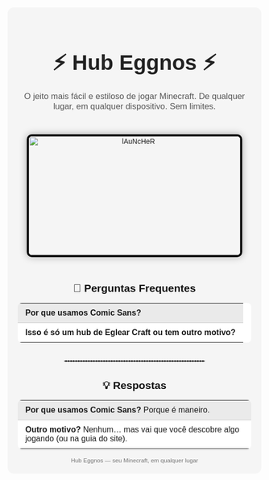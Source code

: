 <div align="center" style="font-family: Arial, sans-serif; background: #f5f5f5; padding: 20px; border-radius: 12px;">

  <!-- Título -->
  <h1 style="font-size: 3em; margin-bottom: 5px; color: #222;">⚡ Hub Eggnos ⚡</h1>
  <p style="font-size: 1.2em; color: #555; max-width: 650px; margin-bottom: 25px;">
    O jeito mais fácil e estiloso de jogar Minecraft.  
    De qualquer lugar, em qualquer dispositivo. Sem limites.
  </p>

  <!-- Imagem -->
  <img width="420" height="236" alt="lAuNcHeR"
       src="https://github.com/user-attachments/assets/46021960-481f-428a-a6fa-b38f2d3f6ed4"
       style="border: 4px solid #000; border-radius: 10px; margin: 20px 0; box-shadow: 0 0 15px rgba(0,0,0,0.3);" />

  <!-- Perguntas Frequentes -->
  <h2 style="margin-top: 30px; color: #111;">📌 Perguntas Frequentes</h2>
  <table style="border-collapse: collapse; margin: 0 auto; min-width: 450px; background: white; border-radius: 8px; overflow: hidden;">
    <tr style="background: #eaeaea;">
      <td style="padding: 10px 15px; border-bottom: 1px solid #ccc;"><strong>Por que usamos Comic Sans?</strong></td>
    </tr>
    <tr>
      <td style="padding: 10px 15px;"><strong>Isso é só um hub de Eglear Craft ou tem outro motivo?</strong></td>
    </tr>
  </table>

  <!-- Separador -->
  <hr style="width: 60%; margin: 35px auto; border: 1px dashed #aaa;">

  <!-- Respostas -->
  <h2 style="color: #111;">💡 Respostas</h2>
  <table style="border-collapse: collapse; margin: 0 auto; min-width: 450px; background: white; border-radius: 8px; overflow: hidden;">
    <tr style="background: #eaeaea;">
      <td style="padding: 10px 15px; border-bottom: 1px solid #ccc;">
        <strong>Por que usamos Comic Sans?</strong> Porque é maneiro.
      </td>
    </tr>
    <tr>
      <td style="padding: 10px 15px;">
        <strong>Outro motivo?</strong> Nenhum… mas vai que você descobre algo jogando (ou na guia do site).
      </td>
    </tr>
  </table>

  <!-- Rodapé -->
  <br>
  <sub style="color: #777;">Hub Eggnos — seu Minecraft, em qualquer lugar</sub>

</div>
